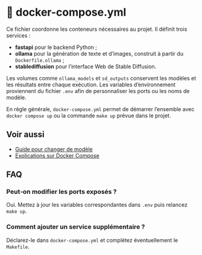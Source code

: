 # 🐳 docker-compose.yml

Ce fichier coordonne les conteneurs nécessaires au projet. Il définit trois services :
- **fastapi** pour le backend Python ;
- **ollama** pour la génération de texte et d’images, construit à partir du `Dockerfile.ollama` ;
- **stablediffusion** pour l’interface Web de Stable Diffusion.

Les volumes comme `ollama_models` et `sd_outputs` conservent les modèles et les résultats entre chaque exécution. Les variables d’environnement proviennent du fichier `.env` afin de personnaliser les ports ou les noms de modèle.

En règle générale, `docker-compose.yml` permet de démarrer l’ensemble avec `docker compose up` ou la commande `make up` prévue dans le projet.

## Voir aussi

- [Guide pour changer de modèle](../guides/changer-modele.md)
- [Explications sur Docker Compose](../explications/docker-compose.md)

## FAQ

### Peut‑on modifier les ports exposés ?

Oui. Mettez à jour les variables correspondantes dans `.env` puis relancez `make up`.

### Comment ajouter un service supplémentaire ?

Déclarez-le dans `docker-compose.yml` et complétez éventuellement le `Makefile`.
